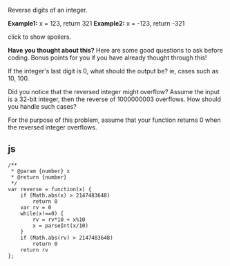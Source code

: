 Reverse digits of an integer.

**Example1:** x = 123, return 321
**Example2:** x = -123, return -321

click to show spoilers.

**Have you thought about this?**
Here are some good questions to ask before coding. Bonus points for you if you have already thought through this!

If the integer's last digit is 0, what should the output be? ie, cases such as 10, 100.

Did you notice that the reversed integer might overflow? Assume the input is a 32-bit integer, then the reverse of 1000000003 overflows. How should you handle such cases?

For the purpose of this problem, assume that your function returns 0 when the reversed integer overflows.

## js

```
/**
 * @param {number} x
 * @return {number}
 */
var reverse = function(x) {
    if (Math.abs(x) > 2147483648)
        return 0
    var rv = 0
    while(x!==0) {
        rv = rv*10 + x%10
        x = parseInt(x/10)
    }
    if (Math.abs(rv) > 2147483648)
        return 0
    return rv
};
```
